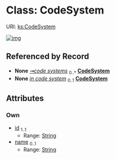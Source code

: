 
# Class: CodeSystem




URI: [ks:CodeSystem](https://w3id.org/linkml/tests/kitchen_sink/CodeSystem)


[![img](https://yuml.me/diagram/nofunky;dir:TB/class/[Dataset]++-%20code%20systems%200..*>[CodeSystem&#124;id:string;name:string%20%3F],[Concept]-%20in%20code%20system%200..1>[CodeSystem],[Dataset],[Concept])](https://yuml.me/diagram/nofunky;dir:TB/class/[Dataset]++-%20code%20systems%200..*>[CodeSystem&#124;id:string;name:string%20%3F],[Concept]-%20in%20code%20system%200..1>[CodeSystem],[Dataset],[Concept])

## Referenced by Record

 *  **None** *[➞code systems](dataset__code_systems.md)*  <sub>0..\*</sub>  **[CodeSystem](CodeSystem.md)**
 *  **None** *[in code system](in_code_system.md)*  <sub>0..1</sub>  **[CodeSystem](CodeSystem.md)**

## Attributes


### Own

 * [id](id.md)  <sub>1..1</sub>
     * Range: [String](String.md)
 * [name](name.md)  <sub>0..1</sub>
     * Range: [String](String.md)
